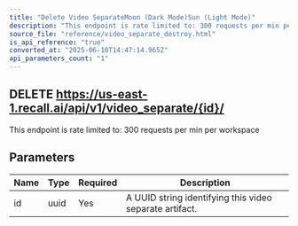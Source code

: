 ```yaml
---
title: "Delete Video SeparateMoon (Dark Mode)Sun (Light Mode)"
description: "This endpoint is rate limited to: 300 requests per min per workspace"
source_file: "reference/video_separate_destroy.html"
is_api_reference: "true"
converted_at: "2025-06-10T14:47:14.965Z"
api_parameters_count: "1"
---
```

## DELETE https://us-east-1.recall.ai/api/v1/video_separate/{id}/

This endpoint is rate limited to: 300 requests per min per workspace

## Parameters

| Name | Type | Required | Description |
| --- | --- | --- | --- |
| id | uuid | Yes | A UUID string identifying this video separate artifact. |
